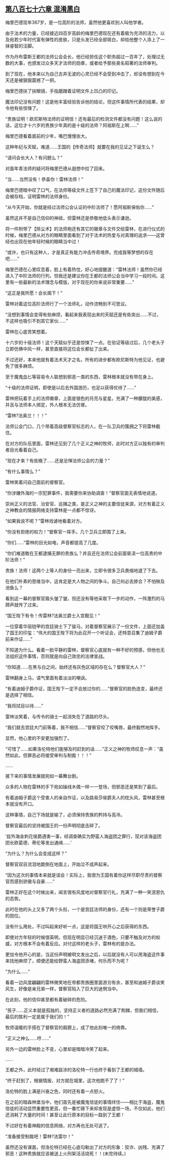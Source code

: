 ## [第八百七十六章 混淆黑白](https://www.xxbiquge.com/11_11222/9023150.html)


  梅里巴德现年367岁，是一位高阶的法师，虽然他更喜欢别人叫他学者。

  由于法术的力量，已经接近四百岁高龄的梅里巴德现在还有着极为充沛的活力，以及宛若少年时代富有弹性的皮肤，只是头发已经全部斑白，却给他整个人添上了一抹睿智的注脚。

  作为丹布雷斯王都的法师公会会长，他已经担任这个职务超过一百年了，处理过无数的大事，也颁发过众多天才法师的勋章，或者给予那些臭名昭著的法师审判。

  到了现在，他本来以为自己古井无波的心灵已经不会受到冲击了，却没有想到在今天还是被狠狠震撼了一把。

  梅里巴德扶了扶眼镜，手指磨蹭着证明文件上凹凸的印记。

  魔法印记没有问题！这是他丰富经验告诉他的结论，但这件事情所代表的结果，却令他有些惊悚了。

  “贵族证明！欧尼斯特法师的证明信！还有最后的检测文件都没有问题！这么说的话，这位才十六岁的贵族少年真的是十级的法师？阿祖斯在上啊……”

  梅里巴德看着面前的少年，嘴巴慢慢张大。

  这种年纪与天赋，难道……王国的【传奇法师】就要在我的见证之下诞生么？

  “请问会长大人？有问题么？”

  对面年青法师的疑问将梅里巴德从遐想中拉了回来。

  “当……当然没有！恭喜你！雷林法师！”

  梅里巴德暗中叹了口气，在法师等级文件上签下了自己的魔法印记，这份文件随后会被存档，证明雷林的法师身份。

  “从今天开始，你就是经过法师公会认证的中阶法师了！愿阿祖斯保佑你……”

  虽然这并不是自己信仰的神祗，但雷林还是恭敬地低头表示谦逊。

  将一件附带了【除尘术】的法师袍还有其它的徽章与文件交给雷林，在进行仪式的时候，梅里巴德从对方的眼睛里面看到了对于法术的热爱与对真理的追求——这曾经也出现在他年轻时候的眼睛当中过！

  “或许，也只有这种人，才是真正有能力冲击传奇境界。完成我等梦想的存在吧……”

  梅里巴德在心里叹息着，脸上有着热忱，好心地提醒道：“雷林法师！虽然你已经进入了中阶法师的行列，但我还是建议你在王都的法师公会当中学习一段时间。这里有一些最新的法术理念与模版，对于现在的你来说非常重要……”

  “这正是我所愿！会长阁下！”

  雷林对着这位高阶法师行了一个法师礼，动作流畅到不可思议。

  “没想到事情会变得有些麻烦，看起来我表现出来的天赋还是有些突出……不过，不这样也吸引不到其它家伙……”

  雷林在心底苦笑想着。

  十六岁的十级法师！这个天赋似乎还是惊悚了一点。在验证等级过后，几个老头子立即仿佛中风一样，甚至直接将这位会长都扯了出来。

  不过还好，本来他就有着法术天才之名，所有的进步都有欧尼斯特为他见证，也避免了很多麻烦。

  至于魔鬼血匕等容易令人联想到邪恶一类的东西，雷林根本就没有带在身上。

  “十级的法师证明，即使是以后去外国游历，也足以获得优待了……”

  雷林把玩着手上的法师徽章，上面是银色的月亮与星星。充满了一种朦胧的美感，并且与法师本人绑定，外人根本无法仿冒。

  “雷林?法奥兰！！！”

  法师公会门口，几个带着高级督察官标志的人，在一队卫兵的簇拥之下将雷林截住。

  在对方的队伍里面，雷林还见到了几个正义之神的牧师，此时对方正以独有的审判者目光看着自己。

  “现在才来？有些晚了……还是忌惮法师公会的力量？”

  “有什么事情么？”

  雷林笑着问自己面前的督察官。

  “你涉嫌外海的一宗犯罪事件，我需要你来协助调查！”督察官面无表情地说道。

  崇尚正义的法官、治安官、巡捕之类，是正义之神的主要信徒来源，对方有着正义之神教会的情报网络支持雷林是一点都不惊讶。

  “如果我说不呢？”雷林戏谑地看着对方。

  “你没有拒绝的权力！”督察官一挥手。几个卫兵立即围了上来。

  “你们……”雷林的目光如电，声音都提高了几度。

  “你们难道敢在王都逮捕无罪的贵族么？并且还在法师公会前面亵渎一位高贵的中阶法师！”

  贵族！法师！这两个上等人的身份一亮出来，立即令很多卫兵畏缩地退了下去。

  在他们朴素的思维当中，这肯定是大人物之间的争斗。自己何必去掺合？不怕殃及池鱼么？

  看到这一幕的督察官眉头皱了皱，但还没有等他采取下一步的动作，一阵激烈的马蹄声就传了过来。

  “国王陛下有令！传雷林?法奥兰爵士入宫觐见！”

  一位穿着华丽铠甲的宫廷骑士下了骏马，对着督察官展示了一份文件，上面还加盖了国王的印玺：“伟大的国王陛下将为此召开一个听证会，还特意召集了迪姆子爵前来作证……”

  不知道为什么。看着一脸平静的雷林，督察官心底就有一种不好的预感，但他也无法组织这件事情，否则就是向自己效忠的法律宣战。

  “你知道……在黑与白之间，始终还有灰色区域的存在么？督察官大人？”

  雷林翻身上马，语气里面有着淡淡的嘲讽。

  “有着迪姆子爵作证，国王陛下一定不会放过你的……”督察官的脸色连变，最终还是选择了相信。

  “我将拭目以待……”

  雷林淡笑着，与传令的骑士一起消失在了道路的尽头。

  “我们就去宫廷大门前等着，我不相信……”督察官咬了咬嘴唇，最终毅然地挥手。

  显然，他心里的不安更加强烈了。

  “可惜了……如果洛伦特他们能够及时赶到的话……”正义之神的牧师叹息一声：“虽然如此，但罪恶必将接受审判与制裁！！！”

  ……

  接下来的事情发展就宛如一幕舞台剧。

  众多的人物在雷林的手下宛如操线木偶一样一一登场，但邪恶还是笑到了最后。

  有着迪姆子爵这个受害人的亲自作证，以及路易莎侯爵夫人的枕头风，雷林甚至根本就没有开口。

  这种事情，自己下场就是输了，必须保持贵族的矜持与高冷。

  督察官最后的坚持被国王的一份声明彻底击碎了。

  ‘兹外海金刺花侯爵遇害一事，经调查确实为野蛮人海盗团之罪行，现对该海盗团团长欧葛德、蒂伦等发出通缉……’

  “为什么？为什么会变成这样？”

  督察官双目流泪地跪倒在地面上，开始泣不成声起来。

  “因为这次的事情本来就是误会！实际上，我很为王国有着你这样尽职尽责的督察官而感到骄傲与自豪……”

  雷林正好在这个时候出来，闻言很有风度地对督察官行礼，充满了一种一笑泯恩仇的态势。

  此时在他的头上又多了两个头衔，一个是宫廷法师的身份，还有一个则是荣誉子爵的勋位。

  没有什么用处，不过叫起来好听一点，这是将国王哄开心之后获得的东西。

  即使对方年轻的时候很英明，但现在明显已经沉迷于酒色，只要不触及对方的权威，对方根本不会有着反应。对付这样的老头子，雷林有的是办法。

  更加令他开心的是，当这份声明被明文发出之后，以后就没有人可以用海盗这件事来找他麻烦了，顺便还能给野蛮人海盗团添堵，何乐而不为呢？

  “为什么……”

  看着一边风度翩翩的雷林微笑地在帝都贵族圈里面游刃有余，甚至和迪姆子爵谈笑风生，好像是亲兄弟一样，督察官陷入了巨大的迷惘当中。

  在此刻，他的信仰甚至都有着破碎的危险。

  “孩子……正义本就是孤独的，坚持正义者的道路必然充满了荆棘，但我们相信，最后的胜利一定是属于我们的！”

  牧师温暖的手搭在了督察官的肩膀上，成了他此刻唯一的倚靠。

  “正义之神么……哼……”

  另外一边的雷林脸上不变，心里却是暗暗冷笑了起来。

  ……

  王都之外，此时经过了艰难跋涉的洛伦特一行也终于看到了王都的城墙。

  “终于赶到了，根据情报，对方就在城里，这次他跑不了了！”

  洛伦特的脸上满是兴奋之色，同时还有着一点怒火。

  在之前的暗森林堡当中，他们首先是被魔鬼信徒的事情绊住——相比于海盗，魔鬼信徒的活动显然重要性更高，但一番忙碌下来却发现是虚惊一场，不仅如此，他们还消耗了大量的时间！甚至让此行原本的目标一路到了王都！

  不过好在有着神殿的信息网络，对方再也无处可逃了。

  “准备接受制裁吧！雷林?法雷尔！”

  虽然还没有谋面，但洛伦特已经在心底勾勒出了对方的形象：狡诈、凶残、充满了邪恶！这种贵族就应该被送上火刑架活活烧死！！(未完待续。)
